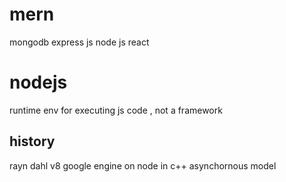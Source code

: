 # mern

mongodb
express js
node js
react 

# nodejs 
 runtime  env for executing js code , not a framework

## history 

rayn dahl
v8 google engine on node in c++
asynchornous model

